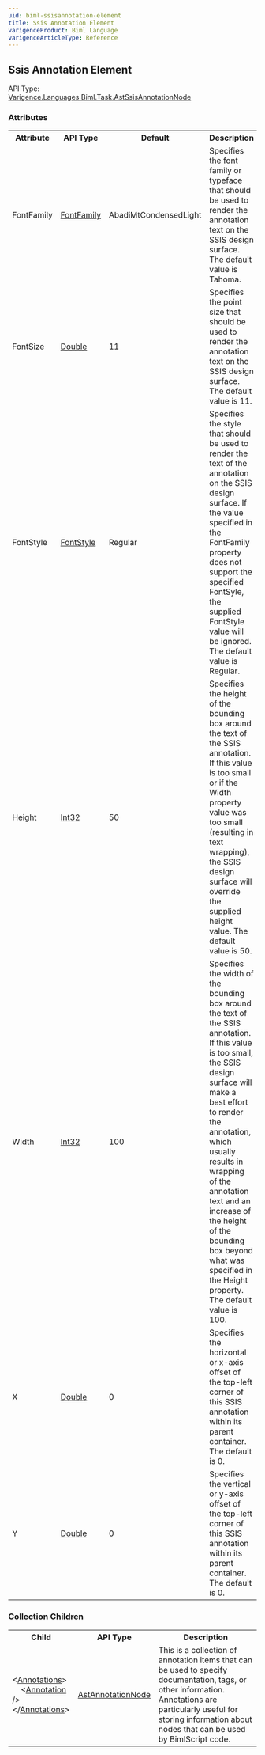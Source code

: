 ```yaml
---
uid: biml-ssisannotation-element
title: Ssis Annotation Element
varigenceProduct: Biml Language
varigenceArticleType: Reference
---
```

## Ssis Annotation Element<div class="AssemblyInfoGroup"><div class="CrossReferenceGroup"><div class="CrossReferenceHeader">API Type:</div><div class="CrossReferenceValue"><a href="../api-reference/Varigence.Languages.Biml.Task.AstSsisAnnotationNode.html">Varigence.Languages.Biml.Task.AstSsisAnnotationNode</a></div></div></div><div class="AttributeGroup"><h3>Attributes</h3><table id="AttributeList" class="AttributeList"><tbody><tr><th class="AttributeNameColumnHeader">Attribute</th><th class="AttributeTypeColumnHeader">API Type</th><th class="AttributeDefaultColumnHeader">Default</th><th class="AttributeSummaryColumnHeader">Description</th></tr><tr class="ad0"><td class="AttributeName">FontFamily</td><td class="AttributeType"><a href="../api-reference/Varigence.Languages.Biml.Layout.FontFamily.html">FontFamily</a></td><td class="AttributeDefault">AbadiMtCondensedLight</td><td class="AttributeSummary"><div class ="SummaryItem">Specifies the font family or typeface that should be used to render the annotation text on the SSIS design surface. The default value is Tahoma. </div></td></tr><tr class="ad1"><td class="AttributeName">FontSize</td><td class="AttributeType"><a href="https://msdn.microsoft.com/en-us/library/System.Double.aspx">Double</a></td><td class="AttributeDefault">11</td><td class="AttributeSummary"><div class ="SummaryItem">Specifies the point size that should be used to render the annotation text on the SSIS design surface. The default value is 11. </div></td></tr><tr class="ad0"><td class="AttributeName">FontStyle</td><td class="AttributeType"><a href="../api-reference/Varigence.Languages.Biml.Layout.FontStyle.html">FontStyle</a></td><td class="AttributeDefault">Regular</td><td class="AttributeSummary"><div class ="SummaryItem">Specifies the style that should be used to render the text of the annotation on the SSIS design surface. If the value specified in the FontFamily property does not support the specified FontSyle, the supplied FontStyle value will be ignored. The default value is Regular. </div></td></tr><tr class="ad1"><td class="AttributeName">Height</td><td class="AttributeType"><a href="https://msdn.microsoft.com/en-us/library/System.Int32.aspx">Int32</a></td><td class="AttributeDefault">50</td><td class="AttributeSummary"><div class ="SummaryItem">Specifies the height of the bounding box around the text of the SSIS annotation. If this value is too small or if the Width property value was too small (resulting in text wrapping), the SSIS design surface will override the supplied height value. The default value is 50. </div></td></tr><tr class="ad0"><td class="AttributeName">Width</td><td class="AttributeType"><a href="https://msdn.microsoft.com/en-us/library/System.Int32.aspx">Int32</a></td><td class="AttributeDefault">100</td><td class="AttributeSummary"><div class ="SummaryItem">Specifies the width of the bounding box around the text of the SSIS annotation. If this value is too small, the SSIS design surface will make a best effort to render the annotation, which usually results in wrapping of the annotation text and an increase of the height of the bounding box beyond what was specified in the Height property. The default value is 100. </div></td></tr><tr class="ad1"><td class="AttributeName">X</td><td class="AttributeType"><a href="https://msdn.microsoft.com/en-us/library/System.Double.aspx">Double</a></td><td class="AttributeDefault">0</td><td class="AttributeSummary"><div class ="SummaryItem">Specifies the horizontal or x-axis offset of the top-left corner of this SSIS annotation within its parent container. The default is 0. </div></td></tr><tr class="ad0"><td class="AttributeName">Y</td><td class="AttributeType"><a href="https://msdn.microsoft.com/en-us/library/System.Double.aspx">Double</a></td><td class="AttributeDefault">0</td><td class="AttributeSummary"><div class ="SummaryItem">Specifies the vertical or y-axis offset of the top-left corner of this SSIS annotation within its parent container. The default is 0. </div></td></tr></tbody></table></div><div class="ChildGroup">### Collection Children<table id="ChildList" class="ChildList"><tbody><tr><th class="ChildNameColumnHeader">Child</th><th class="ChildTypeColumnHeader">API Type</th><th class="ChildSummaryColumnHeader">Description</th></tr><tr class="cd0"><td class="ChildName"><span class="punc">&lt;</span><a href=Varigence.Languages.Biml.AstNode_Annotations.html">Annotations</a><span class="punc">&gt;</span><br />&nbsp;&nbsp;&nbsp;&nbsp;<span class="punc">&lt;</span><a href=Varigence.Languages.Biml.AstAnnotationNode.html">Annotation</a> <span class="punc">/&gt;</span><br /><span class="punc">&lt;/</span><a href=Varigence.Languages.Biml.AstNode_Annotations.html">Annotations</a><span class="punc">&gt;</span></td><td class="ChildType"><a href="../api-reference/Varigence.Languages.Biml.AstAnnotationNode.html">AstAnnotationNode</a></td><td class="ChildSummary"><div class ="SummaryItem">This is a collection of annotation items that can be used to specify documentation, tags, or other information.  Annotations are particularly useful for storing information about nodes that can be used by BimlScript code. </div> </td></tr></tbody></table></div>